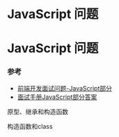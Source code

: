 # JavaScript 问题

# JavaScript 问题

### 参考

- [前端开发面试问题-JavaScript部分](https://github.com/h5bp/Front-end-Developer-Interview-Questions/blob/main/src/questions/javascript-questions.md)
- [面试手册JavaScript部分答案](https://www.frontendinterviewhandbook.com/zh/javascript-questions/)

原型、继承和构造函数

构造函数和class